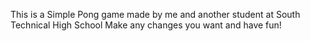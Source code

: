 This is a Simple Pong game made by me and another student at South Technical High School
Make any changes you want and have fun!

